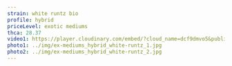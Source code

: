 ```yaml
---
strain: white runtz bio
profile: hybrid
priceLevel: exotic mediums
thca: 28.37
video1: https://player.cloudinary.com/embed/?cloud_name=dcf9dmvo5&public_id=ex-mediums_hybrid_white-runtz_1_nbxo8p&profile=flower
photo1: ../img/ex-mediums_hybrid_white-runtz_1.jpg
photo2: ../img/ex-mediums_hybrid_white-runtz_2.jpg
---
```


